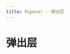 ```yaml
---
title: Popover - 弹出层
---
```


# 弹出层

<ClientOnly>
<popover-demo-1></popover-demo-1>
<popover-demo-2></popover-demo-2>
</ClientOnly>
